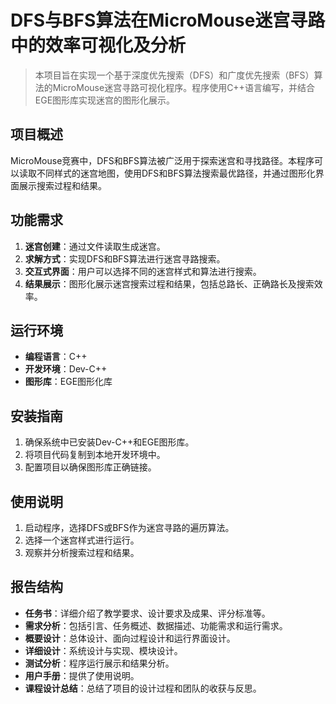 # DFS与BFS算法在MicroMouse迷宫寻路中的效率可视化及分析

> 本项目旨在实现一个基于深度优先搜索（DFS）和广度优先搜索（BFS）算法的MicroMouse迷宫寻路可视化程序。程序使用C++语言编写，并结合EGE图形库实现迷宫的图形化展示。

## 项目概述
MicroMouse竞赛中，DFS和BFS算法被广泛用于探索迷宫和寻找路径。本程序可以读取不同样式的迷宫地图，使用DFS和BFS算法搜索最优路径，并通过图形化界面展示搜索过程和结果。

## 功能需求
1. **迷宫创建**：通过文件读取生成迷宫。
2. **求解方式**：实现DFS和BFS算法进行迷宫寻路搜索。
3. **交互式界面**：用户可以选择不同的迷宫样式和算法进行搜索。
4. **结果展示**：图形化展示迷宫搜索过程和结果，包括总路长、正确路长及搜索效率。

## 运行环境
- **编程语言**：C++
- **开发环境**：Dev-C++
- **图形库**：EGE图形化库

## 安装指南
1. 确保系统中已安装Dev-C++和EGE图形库。
2. 将项目代码复制到本地开发环境中。
3. 配置项目以确保图形库正确链接。

## 使用说明
1. 启动程序，选择DFS或BFS作为迷宫寻路的遍历算法。
2. 选择一个迷宫样式进行运行。
3. 观察并分析搜索过程和结果。

## 报告结构
- **任务书**：详细介绍了教学要求、设计要求及成果、评分标准等。
- **需求分析**：包括引言、任务概述、数据描述、功能需求和运行需求。
- **概要设计**：总体设计、面向过程设计和运行界面设计。
- **详细设计**：系统设计与实现、模块设计。
- **测试分析**：程序运行展示和结果分析。
- **用户手册**：提供了使用说明。
- **课程设计总结**：总结了项目的设计过程和团队的收获与反思。

